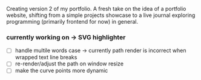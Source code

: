 Creating version 2 of my portfolio.
A fresh take on the idea of a portfolio website, shifting from a simple projects showcase to a live journal exploring programming (primarily frontend for now) in general.

### currently working on -> SVG highlighter

- [ ] handle multile words case -> currently path render is incorrect when wrapped text line breaks
- [ ] re-render/adjust the path on window resize
- [ ] make the curve points more dynamic
